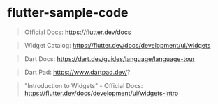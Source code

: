 # flutter-sample-code

> Official Docs: https://flutter.dev/docs

> Widget Catalog: https://flutter.dev/docs/development/ui/widgets

> Dart Docs: https://dart.dev/guides/language/language-tour

> Dart Pad: https://www.dartpad.dev/?

> "Introduction to Widgets" - Official Docs: https://flutter.dev/docs/development/ui/widgets-intro

